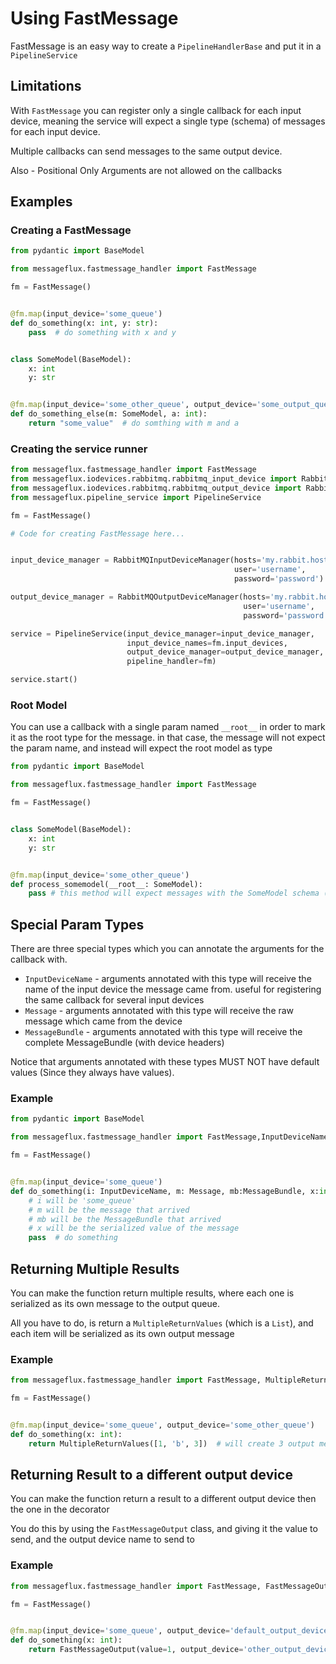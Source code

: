 # Using FastMessage

FastMessage is an easy way to create a ```PipelineHandlerBase``` and put it in a ```PipelineService```

## Limitations

With ```FastMessage``` you can register only a single callback for each input device, 
meaning the service will expect a single type (schema) of messages for each input device.

Multiple callbacks can send messages to the same output device.

Also - Positional Only Arguments are not allowed on the callbacks

## Examples

### Creating a FastMessage

```python
from pydantic import BaseModel

from messageflux.fastmessage_handler import FastMessage

fm = FastMessage()


@fm.map(input_device='some_queue')
def do_something(x: int, y: str):
    pass  # do something with x and y


class SomeModel(BaseModel):
    x: int
    y: str


@fm.map(input_device='some_other_queue', output_device='some_output_queue')
def do_something_else(m: SomeModel, a: int):
    return "some_value"  # do somthing with m and a

```

### Creating the service runner

```python
from messageflux.fastmessage_handler import FastMessage
from messageflux.iodevices.rabbitmq.rabbitmq_input_device import RabbitMQInputDeviceManager
from messageflux.iodevices.rabbitmq.rabbitmq_output_device import RabbitMQOutputDeviceManager
from messageflux.pipeline_service import PipelineService

fm = FastMessage()

# Code for creating FastMessage here...


input_device_manager = RabbitMQInputDeviceManager(hosts='my.rabbit.host',
                                                  user='username',
                                                  password='password')

output_device_manager = RabbitMQOutputDeviceManager(hosts='my.rabbit.host',
                                                    user='username',
                                                    password='password')

service = PipelineService(input_device_manager=input_device_manager,
                          input_device_names=fm.input_devices,
                          output_device_manager=output_device_manager,
                          pipeline_handler=fm)

service.start()
```

### Root Model
You can use a callback with a single param named ```__root__``` in order to mark it as the root type for the message.
in that case, the message will not expect the param name, and instead will expect the root model as type

```python
from pydantic import BaseModel

from messageflux.fastmessage_handler import FastMessage

fm = FastMessage()


class SomeModel(BaseModel):
    x: int
    y: str


@fm.map(input_device='some_other_queue')
def process_somemodel(__root__: SomeModel):
    pass # this method will expect messages with the SomeModel schema ({"x":1, "y":"some string"})  

```

## Special Param Types

There are three special types which you can annotate the arguments for the callback with.

* ```InputDeviceName``` - arguments annotated with this type will receive the name of the input device the message came from. useful for registering the same callback for several input devices
* ```Message``` - arguments annotated with this type will receive the raw message which came from the device
* ```MessageBundle``` - arguments annotated with this type will receive the complete MessageBundle (with device headers)

Notice that arguments annotated with these types MUST NOT have default values (Since they always have values).

### Example

```python
from pydantic import BaseModel

from messageflux.fastmessage_handler import FastMessage,InputDeviceName, Message, MessageBundle

fm = FastMessage()


@fm.map(input_device='some_queue')
def do_something(i: InputDeviceName, m: Message, mb:MessageBundle, x:int):
    # i will be 'some_queue'
    # m will be the message that arrived
    # mb will be the MessageBundle that arrived
    # x will be the serialized value of the message
    pass  # do something
```

## Returning Multiple Results

You can make the function return multiple results, where each one is serialized as its own message to the output queue.

All you have to do, is return a ```MultipleReturnValues``` (which is a ```List```), and each item will be serialized as its own output message

### Example

```python
from messageflux.fastmessage_handler import FastMessage, MultipleReturnValues

fm = FastMessage()


@fm.map(input_device='some_queue', output_device='some_other_queue')
def do_something(x: int):
    return MultipleReturnValues([1, 'b', 3])  # will create 3 output messages, one for each item
```


## Returning Result to a different output device

You can make the function return a result to a different output device then the one in the decorator

You do this by using the ```FastMessageOutput``` class, and giving it the value to send, and the output device name to send to

### Example

```python
from messageflux.fastmessage_handler import FastMessage, FastMessageOutput

fm = FastMessage()


@fm.map(input_device='some_queue', output_device='default_output_device')
def do_something(x: int):
    return FastMessageOutput(value=1, output_device='other_output_device') # this will send the value 1 to 'other_output_device' instead of the default
```

